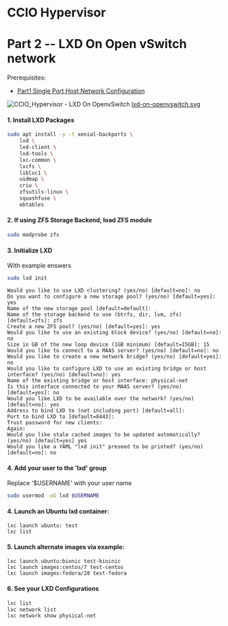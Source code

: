 # CCIO Hypervisor
# Part 2 -- LXD On Open vSwitch network
Prerequisites:
- [Part1 Single Port Host Network Configuration]

![CCIO_Hypervisor - LXD On
OpenvSwitch](https://github.com/KathrynMorgan/small-stack/blob/master/2_Bare-Metal_LXD-On-OVS/web/drawio/lxd-on-openvswitch.svg)
<a href="https://github.com/KathrynMorgan/small-stack/blob/master/2_Bare-Metal_LXD-On-OVS/web/drawio/lxd-on-openvswitch.svg" target="_blank">lxd-on-openvswitch.svg</a>

#### 1. Install LXD Packages
````sh
sudo apt install -y -t xenial-backports \
	lxd \
	lxd-client \
	lxd-tools \
	lxc-common \
	lxcfs \
	liblxc1 \
	uidmap \
	criu \
	zfsutils-linux \
	squashfuse \
	ebtables
````

#### 2. If using ZFS Storage Backend, load ZFS module
````sh
sudo modprobe zfs
````

#### 3. Initialize LXD
With example enswers
````sh
sudo lxd init
````
````
Would you like to use LXD clustering? (yes/no) [default=no]: no
Do you want to configure a new storage pool? (yes/no) [default=yes]: yes
Name of the new storage pool [default=default]:
Name of the storage backend to use (btrfs, dir, lvm, zfs) [default=zfs]: zfs
Create a new ZFS pool? (yes/no) [default=yes]: yes
Would you like to use an existing block device? (yes/no) [default=no]: no
Size in GB of the new loop device (1GB minimum) [default=15GB]: 15
Would you like to connect to a MAAS server? (yes/no) [default=no]: no
Would you like to create a new network bridge? (yes/no) [default=yes]: no
Would you like to configure LXD to use an existing bridge or host interface? (yes/no) [default=no]: yes
Name of the existing bridge or host interface: physical-net
Is this interface connected to your MAAS server? (yes/no) [default=yes]: no
Would you like LXD to be available over the network? (yes/no) [default=no]: yes
Address to bind LXD to (not including port) [default=all]:
Port to bind LXD to [default=8443]:
Trust password for new clients:
Again:
Would you like stale cached images to be updated automatically? (yes/no) [default=yes] yes
Would you like a YAML "lxd init" preseed to be printed? (yes/no) [default=no]: no
````
#### 4. Add your user to the 'lxd' group
Replace '$USERNAME' with your user name
````sh
sudo usermod -aG lxd $USERNAME
````
#### 4. Launch an Ubuntu lxd container:
````
lxc launch ubuntu: test
lxc list
````

#### 5. Launch alternate images via example:
````
lxc launch ubuntu:bionic test-bioinic
lxc launch images:centos/7 test-centos
lxc launch images:fedora/28 test-fedora
````

#### 6. See your LXD Configurations
````sh
lxc list
lxc network list
lxc network show physical-net
````

<!-- Markdown link & img dfn's -->
[Part1 Single Port Host Network Configuration]: https://github.com/KathrynMorgan/small-stack/blob/master/1_Bare-Metal_Single-Port-OVS-Hypervisor/
